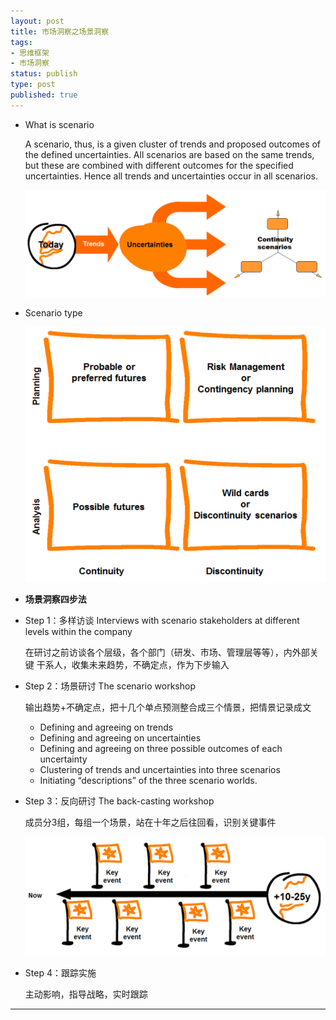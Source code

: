 ```yaml
--- 
layout: post
title: 市场洞察之场景洞察
tags: 
- 思维框架
- 市场洞察
status: publish
type: post
published: true
---
```

- What is scenario

  A scenario, thus, is a given cluster of trends and proposed outcomes of the defined uncertainties. All scenarios are based on the same trends, but these are combined with different outcomes for the specified uncertainties. Hence all trends and uncertainties occur in all scenarios.

  ![](/upload/image/scenario.png)
  
- Scenario type

  ![](/upload/image/scenarios-type.png)

- **场景洞察四步法**

- Step 1：多样访谈 Interviews with scenario stakeholders at different levels within the company

  在研讨之前访谈各个层级，各个部门（研发、市场、管理层等等），内外部关键
  干系人，收集未来趋势，不确定点，作为下步输入
  
- Step 2：场景研讨 The scenario workshop

  输出趋势+不确定点，把十几个单点预测整合成三个情景，把情景记录成文
  - Defining and agreeing on trends
  - Defining and agreeing on uncertainties
  - Defining and agreeing on three possible outcomes of each uncertainty
  - Clustering of trends and uncertainties into three scenarios
  - Initiating “descriptions” of the three scenario worlds.
  
- Step 3：反向研讨 The back-casting workshop

  成员分3组，每组一个场景，站在十年之后往回看，识别关键事件
  
  ![](/upload/image/The%20back-casting%20workshop.png)
  
- Step 4：跟踪实施

  主动影响，指导战略，实时跟踪
  
---
